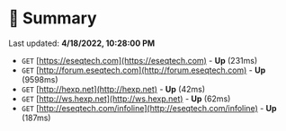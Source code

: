 # 📖 Summary
Last updated: **4/18/2022, 10:28:00 PM**

- `GET` [https://eseqtech.com](https://eseqtech.com) - **Up** (231ms)
- `GET` [http://forum.eseqtech.com](http://forum.eseqtech.com) - **Up** (9598ms)
- `GET` [http://hexp.net](http://hexp.net) - **Up** (42ms)
- `GET` [http://ws.hexp.net](http://ws.hexp.net) - **Up** (62ms)
- `GET` [http://eseqtech.com/infoline](http://eseqtech.com/infoline) - **Up** (187ms)
